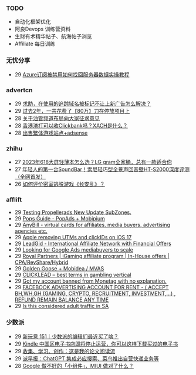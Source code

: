 ### TODO
-  自动化框架优化
-  阿良Devops 训练营资料
-  生财有术精华帖子、航海帖子浏览
-  Affiliate 每日训练

### 无忧分享
<!-- ruyo:START -->
-  29 [Azure订阅被禁用如何找回服务器数据实操教程](https://51.ruyo.net/18413.html)<!-- ruyo:END -->

### advertcn
<!-- advertcn:START -->
-  29 [求助，在使用的追踪域名被标记不让上新广告怎么解决？](https://www.advertcn.com/forum.php?mod=viewthread&tid=111015)
-  29 [过去2年，一共花费了【80万】刀在停放项目上](https://www.advertcn.com/forum.php?mod=viewthread&tid=111011)
-  28 [关于油管频道布局向大家征求意见](https://www.advertcn.com/forum.php?mod=viewthread&tid=111010)
-  28 [香港渣打可以收Clickbank吗？XACH是什么？](https://www.advertcn.com/forum.php?mod=viewthread&tid=111008)
-  28 [出售繁体游戏站点+adsense](https://www.advertcn.com/forum.php?mod=viewthread&tid=111001)<!-- advertcn:END -->

### zhihu
<!-- zhihu:START -->
-  27 [2023年618大屏轻薄本怎么选？LG gram全家桶，总有一款适合你](http://zhuanlan.zhihu.com/p/632641888?utm_campaign=rss&utm_medium=rss&utm_source=rss&utm_content=title)
-  27 [年轻人的第一台SoundBar！索尼轻巧型全景声回音壁HT-S2000深度评测（全网首发）](http://zhuanlan.zhihu.com/p/630990296?utm_campaign=rss&utm_medium=rss&utm_source=rss&utm_content=title)
-  26 [如何评价密室逃脱游戏《长安乱》？](http://www.zhihu.com/question/563950552/answer/3045961312?utm_campaign=rss&utm_medium=rss&utm_source=rss&utm_content=title)<!-- zhihu:END -->

### afflift
<!-- afflift:START -->
-  29 [Testing Propellerads New Update SubZones.](https://afflift.com/f/threads/testing-propellerads-new-update-subzones.11175/?utm_source=rss&utm_medium=rss)
-  29 [Pops Guide - PopAds + Mobipium](https://afflift.com/f/threads/pops-guide-popads-mobipium.11178/?utm_source=rss&utm_medium=rss)
-  29 [AnyBill - virtual cards for affiliates, media buyers, advertising agencies etc.](https://afflift.com/f/threads/anybill-virtual-cards-for-affiliates-media-buyers-advertising-agencies-etc.11204/?utm_source=rss&utm_medium=rss)
-  29 [Apple removing UTMs and clickIDs on iOS 17](https://afflift.com/f/threads/apple-removing-utms-and-clickids-on-ios-17.11111/?utm_source=rss&utm_medium=rss)
-  29 [LeadGid - International Affiliate Network with Financial Offers](https://afflift.com/f/threads/leadgid-international-affiliate-network-with-financial-offers.6217/?utm_source=rss&utm_medium=rss)
-  29 [Looking for Google Ads mediabuyers to scale](https://afflift.com/f/threads/looking-for-google-ads-mediabuyers-to-scale.11197/?utm_source=rss&utm_medium=rss)
-  29 [Royal Partners | iGaming affiliate program | In-House offers | CPA/RevShare/Hybrid](https://afflift.com/f/threads/royal-partners-igaming-affiliate-program-in-house-offers-cpa-revshare-hybrid.10011/?utm_source=rss&utm_medium=rss)
-  29 [Golden Goose + Mobidea / MVAS](https://afflift.com/f/threads/golden-goose-mobidea-mvas.11107/?utm_source=rss&utm_medium=rss)
-  29 [CLICKLEAD – best terms in gambling vertical](https://afflift.com/f/threads/clicklead-%E2%80%93-best-terms-in-gambling-vertical.7194/?utm_source=rss&utm_medium=rss)
-  29 [Got my account banned from Monetag with no explanation.](https://afflift.com/f/threads/got-my-account-banned-from-monetag-with-no-explanation.11023/?utm_source=rss&utm_medium=rss)
-  29 [FACEBOOK ADVERTISING ACCOUNT FOR RENT - &lpar; ACCEPT BH,WH,GH &lpar;GAMING, CRYPTO, RECRUITMENT, INVESTMENT,...&rpar; , REFUND REMAIN BALANCE ANY TIME](https://afflift.com/f/threads/facebook-advertising-account-for-rent-accept-bh-wh-gh-gaming-crypto-recruitment-investment-refund-remain-balance-any-time.11161/?utm_source=rss&utm_medium=rss)
-  29 [Is this considered adult traffic in SA](https://afflift.com/f/threads/is-this-considered-adult-traffic-in-sa.11158/?utm_source=rss&utm_medium=rss)<!-- afflift:END -->

### 少数派
<!-- sspai:START -->
-  29 [新玩意 151｜少数派的编辑们最近买了啥？](https://sspai.com/post/80707)
-  29 [Kindle 中国区电子书店即将停止运营，你可以这样下载买过的电子书](https://sspai.com/post/56997)
-  29 [收集、学习、创作：这是我的论文阅读流](https://sspai.com/post/79966)
-  29 [派早报：ChatGPT 集成必应搜索、菜鸟推出自营快递业务等](https://sspai.com/post/80688)
-  28 [Google 做不好的「小组件」，MIUI 做对了什么？](https://sspai.com/prime/story/android-widget-problems)<!-- sspai:END -->
